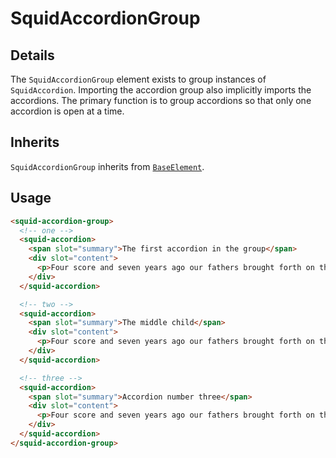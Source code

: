 # SquidAccordionGroup

## Details

The `SquidAccordionGroup` element exists to group instances of `SquidAccordion`. Importing the accordion group also implicitly imports the accordions. The primary function is to group accordions so that only one accordion is open at a time.

## Inherits

`SquidAccordionGroup` inherits from [`BaseElement`](../base-element).

## Usage

```html
<squid-accordion-group>
  <!-- one -->
  <squid-accordion>
    <span slot="summary">The first accordion in the group</span>
    <div slot="content">
      <p>Four score and seven years ago our fathers brought forth on this continent a new nation conceived in liberty and dedicated to the proposition that all men are created equal.</p>
    </div>
  </squid-accordion>

  <!-- two -->
  <squid-accordion>
    <span slot="summary">The middle child</span>
    <div slot="content">
      <p>Four score and seven years ago our fathers brought forth on this continent a new nation conceived in liberty and dedicated to the proposition that all men are created equal.</p>
    </div>
  </squid-accordion>

  <!-- three -->
  <squid-accordion>
    <span slot="summary">Accordion number three</span>
    <div slot="content">
      <p>Four score and seven years ago our fathers brought forth on this continent a new nation conceived in liberty and dedicated to the proposition that all men are created equal.</p>
    </div>
  </squid-accordion>
</squid-accordion-group>
```